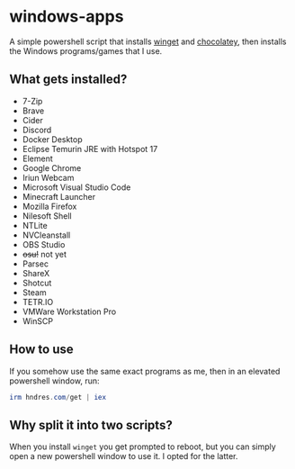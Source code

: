# windows-apps

A simple powershell script that installs [winget](https://learn.microsoft.com/en-us/windows/package-manager/winget/) and [chocolatey](https://chocolatey.org/), then installs the Windows programs/games that I use.

## What gets installed?

* 7-Zip
* Brave
* Cider
* Discord
* Docker Desktop
* Eclipse Temurin JRE with Hotspot 17
* Element
* Google Chrome
* Iriun Webcam
* Microsoft Visual Studio Code
* Minecraft Launcher
* Mozilla Firefox
* Nilesoft Shell
* NTLite
* NVCleanstall
* OBS Studio
* ~~osu!~~ not yet
* Parsec
* ShareX
* Shotcut
* Steam
* TETR.IO
* VMWare Workstation Pro
* WinSCP

## How to use

If you somehow use the same exact programs as me, then in an elevated powershell window, run:

```powershell
irm hndres.com/get | iex
```

## Why split it into two scripts?

When you install `winget` you get prompted to reboot, but you can simply open a new powershell window to use it. I opted for the latter.

